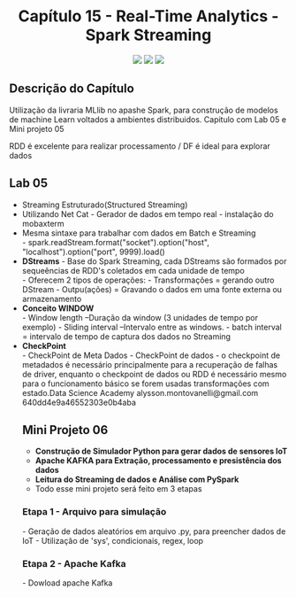 <h1 align="center"> Capítulo 15 - Real-Time Analytics - Spark Streaming</h1>

<p align="center">
  <img src="https://img.shields.io/badge/Python-FFD43B?style=for-the-badge&logo=python&logoColor=blue">
  <img src="https://img.shields.io/badge/Apache_Spark-FFFFFF?style=for-the-badge&logo=apachespark&logoColor=#E35A16">
  <img src="https://img.shields.io/badge/Pandas-2C2D72?style=for-the-badge&logo=pandas&logoColor=white">  
</p>


<h2>Descrição do Capítulo</h2>
<p>Utilização da livraria MLlib no apashe Spark, para construção de modelos de machine Learn voltados a ambientes distribuidos. Capitulo com Lab 05 e Mini projeto 05</p>
<p>RDD é excelente para realizar processamento / DF é ideal para explorar dados</p>


<h2>Lab 05</h2>
<ul>
  <li>Streaming Estruturado(Structured Streaming)</li>
  <li>Utilizando Net Cat - Gerador de dados em tempo real - instalação do mobaxterm</li>
  <li>Mesma sintaxe para trabalhar com dados em Batch e Streaming</li>
  - spark.readStream.format("socket").option("host", "localhost").option("port", 9999).load()
  <li><b>DStreams</b> - Base do Spark Streaming, cada DStreams são formados por sequeências de RDD's coletados em cada unidade de tempo </li>
  - Oferecem 2 tipos de operações:
  - Transformações = gerando outro DStream
  - Outpu(ações) = Gravando o dados em uma fonte externa ou armazenamento
  <li><b>Conceito WINDOW</b></li>
  - Window length –Duração da window (3 unidades de tempo por exemplo)
  - Sliding interval –Intervalo entre as windows.
  - batch interval = intervalo  de  tempo  de  captura  dos  dados  no Streaming
  <li><b>CheckPoint</b></li>
  - CheckPoint de Meta Dados
  - CheckPoint de dados
  -  o  checkpoint  de  metadados  é  necessário  principalmente  para  a recuperação de falhas de driver, enquanto o checkpoint de dados ou RDD é necessário mesmo para o funcionamento básico se forem usadas transformações com estado.Data Science Academy alysson.montovanelli@gmail.com 640dd4e9a46552303e0b4aba

<h2>Mini Projeto 06</h2>

- <b>Construção de Simulador Python para gerar dados de sensores IoT</b><br>
- <b>Apache KAFKA para Extração, processamento e presistência dos dados</b><br>
- <b>Leitura do Streaming de dados e Análise com PySpark</b>
- Todo esse mini projeto será feito em 3 etapas

<h3>Etapa 1 - <b>Arquivo para simulação</b></h3>
- Geração de dados aleatórios em arquivo .py, para preencher dados de IoT
- Utilização de 'sys', condicionais, regex, loop

<h3>Etapa 2 - <b>Apache Kafka</b></h3>
- Dowload apache Kafka


 



</ul>



      
